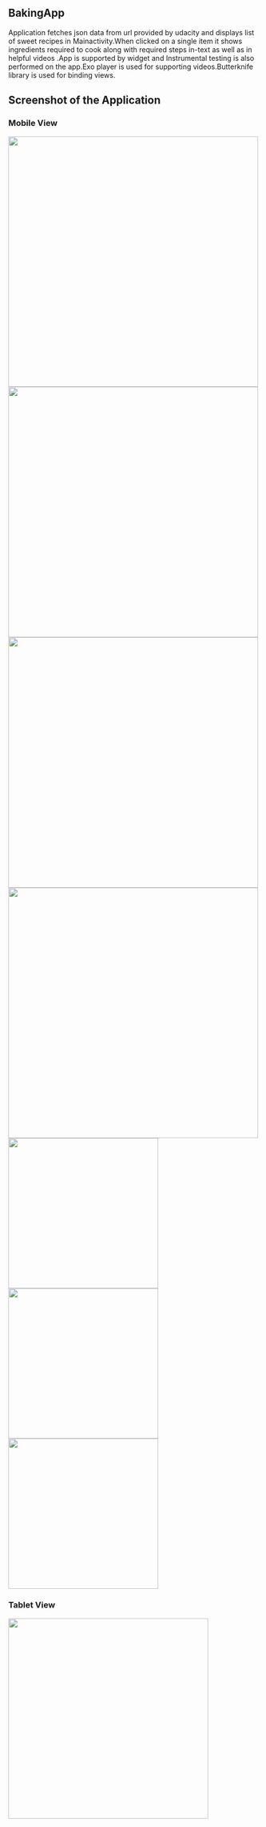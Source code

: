 ## BakingApp
Application fetches json data from url provided by udacity and displays list of sweet recipes in Mainactivity.When clicked on a single item it shows ingredients required to cook along with required steps in-text as well as in helpful videos .App is supported by widget and Instrumental testing is also performed on the app.Exo player is used for supporting videos.Butterknife library is used for binding views.

## Screenshot of the Application
### Mobile View
<div>
<img src="https://github.com/atulsj/Images/blob/master/bk_tablet1.jpeg" height=500px>
<img src="https://github.com/atulsj/Images/blob/master/bk_tablet3.jpeg" height=500px>
<img src="https://github.com/atulsj/Images/blob/master/bk_tablet5.jpeg" height=500px>
<div>
<div>
<img src="https://github.com/atulsj/Images/blob/master/bk_tablet6.jpeg" height=500px>
<img src="https://github.com/atulsj/Images/blob/master/bk_tablet4.jpeg" height=300px>
<img src="https://github.com/atulsj/Images/blob/master/bk_tablet2.jpeg" height=300px>
</div>
<div>
<img src="https://github.com/atulsj/Images/blob/master/bk_tablet7.jpeg" height=300px>
</div>

### Tablet View
<img src="https://github.com/atulsj/Images/blob/master/bk_tablet8.jpeg" height=400px >


